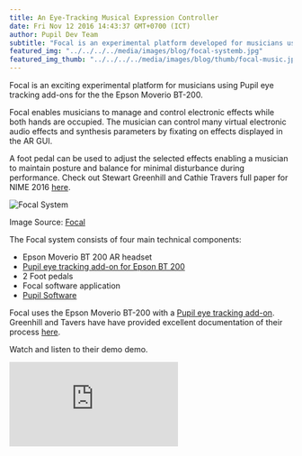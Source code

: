 ```yaml
--- 
title: An Eye-Tracking Musical Expression Controller
date: Fri Nov 12 2016 14:43:37 GMT+0700 (ICT) 
author: Pupil Dev Team 
subtitle: "Focal is an experimental platform developed for musicians using Pupil eye tracking add-ons for Epson BT-200 AR headset..."
featured_img: "../../../../media/images/blog/focal-systemb.jpg"
featured_img_thumb: "../../../../media/images/blog/thumb/focal-music.jpg"
---
```


Focal is an exciting experimental platform for musicians using Pupil eye tracking add-ons for the the Epson Moverio BT-200.

Focal enables musicians to manage and control electronic effects while both hands are occupied. The musician can control many virtual electronic audio effects and synthesis parameters by fixating on effects displayed in the AR GUI. 

A foot pedal can be used to adjust the selected effects enabling a musician to maintain posture and balance for minimal disturbance during performance. Check out Stewart Greenhill and Cathie Travers full paper for NIME 2016 [here](http://stewartgreenhill.com/documents/FocalEyeTrackingMusicalExpressionController-NIME2016.pdf).

<div class="Grid Grid--center Grid--justifyCenter">
	<img class=".Feature-image--capturePlayerIcons
	" src="../../../../media/images/blog/focal-system.jpg" class='Feature-image u-padBottom--1' alt="Focal System">
</div>

Image Source: [Focal](http://stewartgreenhill.com/articles/focal/)

The Focal system consists of four main technical components:

- Epson Moverio BT 200 AR headset
- [Pupil eye tracking add-on for Epson BT 200](https://pupil-labs.com/store/#vr-ar)
- 2 Foot pedals
- Focal software application
- [Pupil Software](https://github.com/pupil-labs/pupil/releases/latest)

Focal uses the Epson Moverio BT-200 with a [Pupil eye tracking add-on](https://pupil-labs.com/store/#vr-ar). Greenhill and Tavers have have provided excellent documentation of their process [here](http://stewartgreenhill.com/articles/focal/).

Watch and listen to their demo demo.

<div class="Feature-video-container-16by9">
	<iframe class="Feature-video" src="https://www.youtube.com/embed/Vm3TwVXa2ns?rel=0" frameborder="0" allowfullscreen></iframe>
</div>